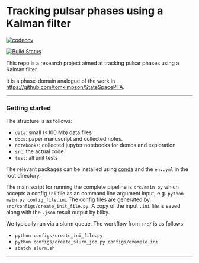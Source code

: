 # Tracking pulsar phases using a Kalman filter


[![codecov](https://codecov.io/gh/tomkimpson/KalmanPhasePTA/graph/badge.svg?token=Y2TSEX32BI)](https://codecov.io/gh/tomkimpson/KalmanPhasePTA)


[![Build Status](https://github.com/tomkimpson/StateSpacePTA/actions/workflows/run_test.yml/badge.svg?branch=main)](https://github.com/tomkimpson/StateSpacePTA/actions/workflows/run_test.yml?query=branch%3Amain)


This repo is a research project aimed at tracking pulsar phases using a Kalman filter.

It is a phase-domain analogue of the work in https://github.com/tomkimpson/StateSpacePTA.



---


### Getting started

The structure is as follows:

* `data`: small (<100 Mb) data files  
* `docs`: paper manuscript and collected notes. 
* `notebooks`: collected jupyter notebooks for demos and exploration
* `src`: the actual code
* `test`: all unit tests

The relevant packages can be installed using [conda](https://conda.io/projects/conda/en/latest/user-guide/getting-started.html) and the `env.yml` in the root directory.

The main script for running the complete pipeline is `src/main.py` which accepts a config `ini` file as an command line argument input, e.g. `python main.py config_file.ini`
The config files are generated by `src/configs/create_init_file.py`. A copy of the input `.ini` file is saved along with the `.json` result output by bilby.

We typically run via a slurm queue. The workflow from `src/` is as follows:

* `python configs/create_ini_file.py` 
* `python configs/create_slurm_job.py configs/example.ini` 
* `sbatch slurm.sh`



---